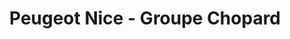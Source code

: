 ---
title: "Peugeot Nice - Groupe Chopard"
url: /nice/peugeot-nice-groupe-chopard/
shop: réparation de voitures
---